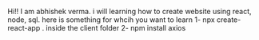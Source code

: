 Hi!!
I am abhishek verma. i will learning how to create website using react, node, sql.
here is something for whcih you want to learn
1- npx create-react-app . inside the client folder
2- npm install axios
